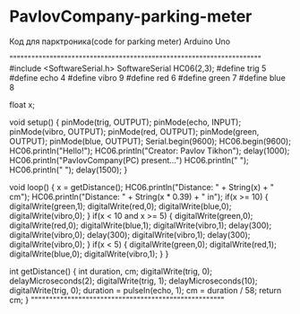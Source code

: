 # PavlovCompany-parking-meter
Код для парктроника(code for parking meter) Arduino Uno

"""""""""""""""""""""""""""""""""""""""""""""""""""""""""""""""""""""
#include <SoftwareSerial.h>
SoftwareSerial HC06(2,3);
#define trig 5
#define echo 4
#define vibro 9
#define red 6
#define green 7
#define blue 8

float x;

void setup() 
{
  pinMode(trig, OUTPUT);
  pinMode(echo, INPUT);
  pinMode(vibro, OUTPUT);
  pinMode(red, OUTPUT);
  pinMode(green, OUTPUT);
  pinMode(blue, OUTPUT);
  Serial.begin(9600);
  HC06.begin(9600);
  HC06.println("Hello!");
  HC06.println("Creator: Pavlov Tikhon");
  delay(1000);
  HC06.println("PavlovCompany(PC) present...")
  HC06.println("          ");
  HC06.println("          ");
  delay(1500);
}

void loop() 
{
  x = getDistance();
  HC06.println("Distance: " + String(x) + " cm");
  HC06.println("Distance: " + String(x * 0.39) + " in");
  if(x >= 10)
  {
    digitalWrite(green,1);
    digitalWrite(red,0);
    digitalWrite(blue,0);
    digitalWrite(vibro,0);
  }
  if(x < 10 and x >= 5)
  {
    digitalWrite(green,0);
    digitalWrite(red,0);
    digitalWrite(blue,1);
    digitalWrite(vibro,1);
    delay(300);
    digitalWrite(vibro,0);
    delay(300);
    digitalWrite(vibro,1);
    delay(300);
    digitalWrite(vibro,0);
  }
  if(x < 5)
  {
    digitalWrite(green,0);
    digitalWrite(red,1);
    digitalWrite(blue,0);
    digitalWrite(vibro,1);
  }
}

int getDistance() 
{
  int duration, cm;
  digitalWrite(trig, 0);
  delayMicroseconds(2);
  digitalWrite(trig, 1);
  delayMicroseconds(10);
  digitalWrite(trig, 0);
  duration = pulseIn(echo, 1);
  cm = duration / 58;
  return cm;
}
"""""""""""""""""""""""""""""""""""""""""""""""""""""
